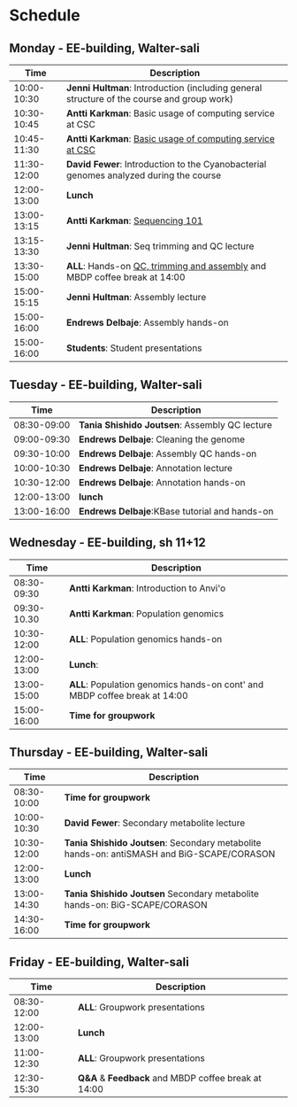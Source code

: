 # Schedule

## Monday - EE-building, Walter-sali
| Time | Description|
| --- | --- |
| 10:00-10:30 | **Jenni Hultman**: Introduction (including general structure of the course and group work)|
| 10:30-10:45 | **Antti Karkman**: Basic usage of computing service at CSC |
| 10:45-11:30 | **Antti Karkman**: [Basic usage of computing service at CSC](Practicals/README.md#setting-up-the-course-folders) |
| 11:30-12:00 | **David Fewer**: Introduction to the Cyanobacterial genomes analyzed during the course|
| 12:00-13:00 | **Lunch** |
| 13:00-13:15 | **Antti Karkman**: [Sequencing 101](Lectures/Sequencing101.pdf) |
| 13:15-13:30 | **Jenni Hultman**: Seq trimming and QC lecture |
| 13:30-15:00 | **ALL**: Hands-on [QC, trimming and assembly](Practicals/README.md#qc-and-trimming-for-illumina-reads) and MBDP coffee break at 14:00 |
| 15:00-15:15 | **Jenni Hultman**: Assembly lecture |
| 15:00-16:00 | **Endrews Delbaje**: Assembly hands-on |
| 15:00-16:00 | **Students**: Student presentations|

## Tuesday - EE-building, Walter-sali
| Time | Description |
| --- | --- |
| 08:30-09:00 | **Tania Shishido Joutsen**: Assembly QC lecture |
| 09:00-09:30 | **Endrews Delbaje**: Cleaning the genome|
| 09:30-10:00 | **Endrews Delbaje**: Assembly QC hands-on|
| 10:00-10:30 | **Endrews Delbaje**: Annotation lecture|
| 10:30-12:00 | **Endrews Delbaje**: Annotation hands-on|
| 12:00-13:00 | **lunch** |
| 13:00-16:00 | **Endrews Delbaje**:KBase tutorial and hands-on|


## Wednesday - EE-building, sh 11+12
| Time | Description |
| --- | --- |
| 08:30-09:30 | **Antti Karkman**: Introduction to Anvi'o|
| 09:30-10.30 | **Antti Karkman**: Population genomics |
| 10:30-12:00 | **ALL**: Population genomics hands-on |
| 12:00-13:00 | **Lunch**: |
| 13:00-15:00 | **ALL**: Population genomics hands-on cont' and MBDP coffee break at 14:00|
| 15:00-16:00 | **Time for groupwork** |


## Thursday - EE-building, Walter-sali
| Time | Description |
| --- | --- |
| 08:30-10:00 | **Time for groupwork** |
| 10:00-10:30 | **David Fewer**: Secondary metabolite lecture|
| 10:30-12:00 | **Tania Shishido Joutsen**: Secondary metabolite hands-on: antiSMASH and BiG-SCAPE/CORASON|
| 12:00-13:00 | **Lunch** |
| 13:00-14:30 | **Tania Shishido Joutsen** Secondary metabolite hands-on: BiG-SCAPE/CORASON |
| 14:30-16:00 | **Time for groupwork** |


## Friday - EE-building, Walter-sali
| Time | Description |
| --- | --- |
| 08:30-12:00 | **ALL**: Groupwork presentations|
| 12:00-13:00 | **Lunch** |
| 11:00-12:30 | **ALL**: Groupwork presentations|
| 12:30-15:30 | **Q&A** & **Feedback** and MBDP coffee break at 14:00|

